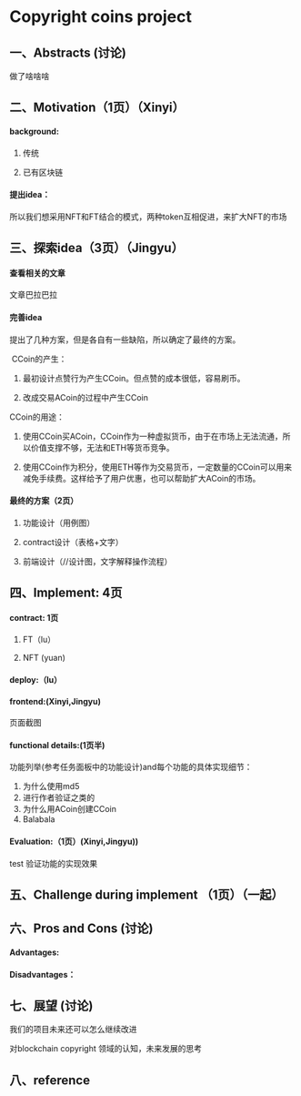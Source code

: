 # Copyright coins project 

## 一、Abstracts (讨论)

做了啥啥啥

## 二、Motivation（1页）（Xinyi）

#### background: 

1. 传统

2. 已有区块链

#### 提出idea：

所以我们想采用NFT和FT结合的模式，两种token互相促进，来扩大NFT的市场

## 三、探索idea（3页）（Jingyu）

#### 查看相关的文章

文章巴拉巴拉

#### 完善idea

提出了几种方案，但是各自有一些缺陷，所以确定了最终的方案。

​		CCoin的产生：

1. 最初设计点赞行为产生CCoin。但点赞的成本很低，容易刷币。

2. 改成交易ACoin的过程中产生CCoin

CCoin的用途：

1. 使用CCoin买ACoin，CCoin作为一种虚拟货币，由于在市场上无法流通，所以价值支撑不够，无法和ETH等货币竞争。

2. 使用CCoin作为积分，使用ETH等作为交易货币，一定数量的CCoin可以用来减免手续费。这样给予了用户优惠，也可以帮助扩大ACoin的市场。

#### 最终的方案（2页）

1. 功能设计（用例图）

2. contract设计（表格+文字）

3. 前端设计（//设计图，文字解释操作流程）

## 四、Implement: 4页

#### contract: 1页 

1. FT（lu）

2. NFT (yuan)

#### deploy:（lu）

#### frontend:(Xinyi,Jingyu)

页面截图

#### functional details:(1页半)

功能列举(参考任务面板中的功能设计)and每个功能的具体实现细节：

1. 为什么使用md5
2. 进行作者验证之类的
3. 为什么用ACoin创建CCoin
4. Balabala

#### Evaluation:（1页）(Xinyi,Jingyu))

test 验证功能的实现效果

## 五、Challenge during implement （1页）（一起）





## 六、Pros and Cons (讨论)

#### Advantages:

#### Disadvantages：

## 七、展望 (讨论)

我们的项目未来还可以怎么继续改进

对blockchain copyright 领域的认知，未来发展的思考

## 八、reference





